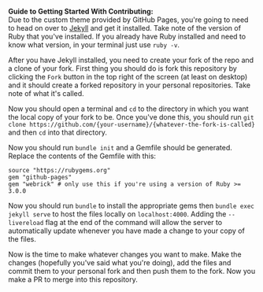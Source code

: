 <b>Guide to Getting Started With Contributing:</b>  
Due to the custom theme provided by GitHub Pages, you're going to need to head on over to <a href="https://jekyllrb.com/docs/installation/">Jekyll</a> and get it installed. Take note of the version of Ruby that you've installed. If you already have Ruby installed and need to know what version, in your terminal just use `ruby -v`.

After you have Jekyll installed, you need to create your fork of the repo and a clone of your fork. First thing you should do is fork this repository by clicking the `Fork` button in the top right of the screen (at least on desktop) and it should create a forked repository in your personal repositories. Take note of what it's called.

Now you should open a terminal and `cd` to the directory in which you want the local copy of your fork to be. Once you've done this, you should run `git clone https://github.com/{your-username}/{whatever-the-fork-is-called}` and then `cd` into that directory.

Now you should run `bundle init` and a Gemfile should be generated. Replace the contents of the Gemfile with this:

```
source "https://rubygems.org"
gem "github-pages"
gem "webrick" # only use this if you're using a version of Ruby >= 3.0.0
```

Now you should run `bundle` to install the appropriate gems then `bundle exec jekyll serve` to host the files locally on `localhost:4000`. Adding the `--livereload` flag at the end of the command will allow the server to automatically update whenever you have made a change to your copy of the files.

Now is the time to make whatever changes you want to make. Make the changes (hopefully you've said what you're doing), add the files and commit them to your personal fork and then push them to the fork. Now you make a PR to merge into this repository.